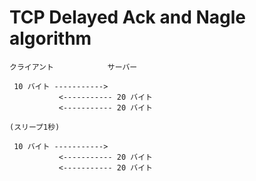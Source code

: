 # TCP Delayed Ack and Nagle algorithm

```
クライアント            サーバー

 10 バイト ----------->
           <----------- 20 バイト
           <----------- 20 バイト

(スリープ1秒)

 10 バイト ----------->
           <----------- 20 バイト
           <----------- 20 バイト
```
